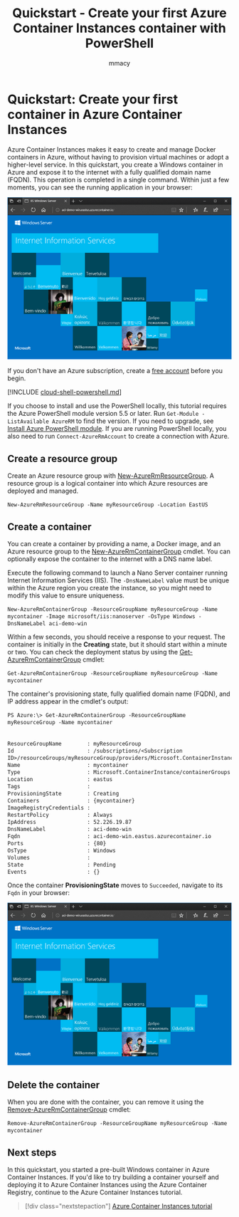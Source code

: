 ﻿---
title: Quickstart - Create your first Azure Container Instances container with PowerShell
description: In this quickstart, you use Azure PowerShell to deploy a Windows container in Azure Container Instances
services: container-instances
author: mmacy
manager: jeconnoc

ms.service: container-instances
ms.topic: quickstart
ms.date: 03/19/2018
ms.author: marsma
ms.custom: mvc
---

# Quickstart: Create your first container in Azure Container Instances

Azure Container Instances makes it easy to create and manage Docker containers in Azure, without having to provision virtual machines or adopt a higher-level service. In this quickstart, you create a Windows container in Azure and expose it to the internet with a fully qualified domain name (FQDN). This operation is completed in a single command. Within just a few moments, you can see the running application in your browser:

![App deployed using Azure Container Instances viewed in browser][qs-powershell-01]

If you don't have an Azure subscription, create a [free account](https://azure.microsoft.com/free/?WT.mc_id=A261C142F) before you begin.

[!INCLUDE [cloud-shell-powershell.md](../../includes/cloud-shell-powershell.md)]

If you choose to install and use the PowerShell locally, this tutorial requires the Azure PowerShell module version 5.5 or later. Run `Get-Module -ListAvailable AzureRM` to find the version. If you need to upgrade, see [Install Azure PowerShell module](/powershell/azure/install-azurerm-ps). If you are running PowerShell locally, you also need to run `Connect-AzureRmAccount` to create a connection with Azure.

## Create a resource group

Create an Azure resource group with [New-AzureRmResourceGroup][New-AzureRmResourceGroup]. A resource group is a logical container into which Azure resources are deployed and managed.

 ```azurepowershell-interactive
New-AzureRmResourceGroup -Name myResourceGroup -Location EastUS
```

## Create a container

You can create a container by providing a name, a Docker image, and an Azure resource group to the [New-AzureRmContainerGroup][New-AzureRmContainerGroup] cmdlet. You can optionally expose the container to the internet with a DNS name label.

Execute the following command to launch a Nano Server container running Internet Information Services (IIS). The `-DnsNameLabel` value must be unique within the Azure region you create the instance, so you might need to modify this value to ensure uniqueness.

 ```azurepowershell-interactive
New-AzureRmContainerGroup -ResourceGroupName myResourceGroup -Name mycontainer -Image microsoft/iis:nanoserver -OsType Windows -DnsNameLabel aci-demo-win
```

Within a few seconds, you should receive a response to your request. The container is initially in the **Creating** state, but it should start within a minute or two. You can check the deployment status by using the [Get-AzureRmContainerGroup][Get-AzureRmContainerGroup] cmdlet:

 ```azurepowershell-interactive
Get-AzureRmContainerGroup -ResourceGroupName myResourceGroup -Name mycontainer
```

The container's provisioning state, fully qualified domain name (FQDN), and IP address appear in the cmdlet's output:

```console
PS Azure:\> Get-AzureRmContainerGroup -ResourceGroupName myResourceGroup -Name mycontainer


ResourceGroupName        : myResourceGroup
Id                       : /subscriptions/<Subscription ID>/resourceGroups/myResourceGroup/providers/Microsoft.ContainerInstance/containerGroups/mycontainer
Name                     : mycontainer
Type                     : Microsoft.ContainerInstance/containerGroups
Location                 : eastus
Tags                     :
ProvisioningState        : Creating
Containers               : {mycontainer}
ImageRegistryCredentials :
RestartPolicy            : Always
IpAddress                : 52.226.19.87
DnsNameLabel             : aci-demo-win
Fqdn                     : aci-demo-win.eastus.azurecontainer.io
Ports                    : {80}
OsType                   : Windows
Volumes                  :
State                    : Pending
Events                   : {}
```

Once the container **ProvisioningState** moves to `Succeeded`, navigate to its `Fqdn` in your browser:

![IIS deployed using Azure Container Instances viewed in browser][qs-powershell-01]

## Delete the container

When you are done with the container, you can remove it using the [Remove-AzureRmContainerGroup][Remove-AzureRmContainerGroup] cmdlet:

 ```azurepowershell-interactive
Remove-AzureRmContainerGroup -ResourceGroupName myResourceGroup -Name mycontainer
```

## Next steps

In this quickstart, you started a pre-built Windows container in Azure Container Instances. If you'd like to try building a container yourself and deploying it to Azure Container Instances using the Azure Container Registry, continue to the Azure Container Instances tutorial.

> [!div class="nextstepaction"]
> [Azure Container Instances tutorial](./container-instances-tutorial-prepare-app.md)

<!-- IMAGES -->
[qs-powershell-01]: ./media/container-instances-quickstart-powershell/qs-powershell-01.png

<!-- LINKS -->
[New-AzureRmResourceGroup]: /powershell/module/azurerm.resources/new-azurermresourcegroup
[New-AzureRmContainerGroup]: /powershell/module/azurerm.containerinstance/new-azurermcontainergroup
[Get-AzureRmContainerGroup]: /powershell/module/azurerm.containerinstance/get-azurermcontainergroup
[Remove-AzureRmContainerGroup]: /powershell/module/azurerm.containerinstance/remove-azurermcontainergroup

